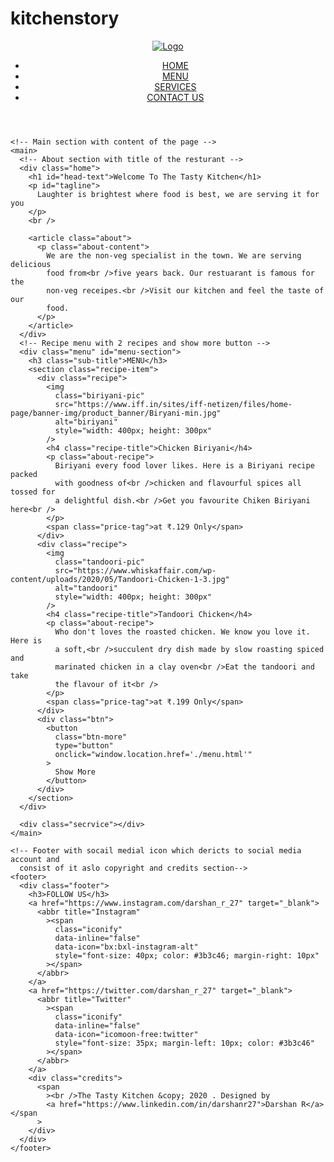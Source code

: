# kitchenstory<!DOCTYPE html>
<html lang="en">
  <head>
    <meta charset="UTF-8" />
    <meta name="viewport" content="width=device-width, initial-scale=1.0" />
    <!-- Importing Google fonts -->
    <link
      href="https://fonts.googleapis.com/css2?family=Montserrat:wght@600&display=swap"
      rel="stylesheet"
    />
    <link
      href="https://fonts.googleapis.com/css2?family=Ranchers&display=swap"
      rel="stylesheet"
    />
    <!-- Linking CSS Stylesheets -->
    <link rel="stylesheet" href="./styles/menu.css" />
    <link rel="stylesheet" href="./styles/main.css" />
    <link rel="stylesheet" href="./styles/footer.css" />
    <title>The Tasty Kitchen</title>
    <!-- Importing icons -->
    <script src="https://code.iconify.design/1/1.0.6/iconify.min.js"></script>
  </head>
  <body>
    <!-- Header with logo and nav-bar menu options -->
    <header class="menu-head">
      <nav class="menuBar">
        <a href="./index.html"
          ><img
            id="logo"
            src="https://encrypted-tbn0.gstatic.com/images?q=tbn%3AANd9GcTnOLuly95TkQ5Xcoh9x0B0yoSzdJKLwMbX9Q&usqp=CAU"
            alt="Logo"
        /></a>
        <ul class="menu-option">
          <a class="nav-link" href="#"><li>HOME</li></a>
          <a class="nav-link" href="#menu-section"><li>MENU</li></a>
          <a class="nav-link" href="./services.html"><li>SERVICES</li></a>
          <a class="nav-link" href="./contact.html"><li>CONTACT US</li></a>
        </ul>
      </nav>
    </header>

    <!-- Main section with content of the page -->
    <main>
      <!-- About section with title of the resturant -->
      <div class="home">
        <h1 id="head-text">Welcome To The Tasty Kitchen</h1>
        <p id="tagline">
          Laughter is brightest where food is best, we are serving it for you
        </p>
        <br />

        <article class="about">
          <p class="about-content">
            We are the non-veg specialist in the town. We are serving delicious
            food from<br />five years back. Our restuarant is famous for the
            non-veg receipes.<br />Visit our kitchen and feel the taste of our
            food.
          </p>
        </article>
      </div>
      <!-- Recipe menu with 2 recipes and show more button -->
      <div class="menu" id="menu-section">
        <h3 class="sub-title">MENU</h3>
        <section class="recipe-item">
          <div class="recipe">
            <img
              class="biriyani-pic"
              src="https://www.iff.in/sites/iff-netizen/files/home-page/banner-img/product_banner/Biryani-min.jpg"
              alt="biriyani"
              style="width: 400px; height: 300px"
            />
            <h4 class="recipe-title">Chicken Biriyani</h4>
            <p class="about-recipe">
              Biriyani every food lover likes. Here is a Biriyani recipe packed
              with goodness of<br />chicken and flavourful spices all tossed for
              a delightful dish.<br />Get you favourite Chiken Biriyani here<br />
            </p>
            <span class="price-tag">at ₹.129 Only</span>
          </div>
          <div class="recipe">
            <img
              class="tandoori-pic"
              src="https://www.whiskaffair.com/wp-content/uploads/2020/05/Tandoori-Chicken-1-3.jpg"
              alt="tandoori"
              style="width: 400px; height: 300px"
            />
            <h4 class="recipe-title">Tandoori Chicken</h4>
            <p class="about-recipe">
              Who don't loves the roasted chicken. We know you love it. Here is
              a soft,<br />succulent dry dish made by slow roasting spiced and
              marinated chicken in a clay oven<br />Eat the tandoori and take
              the flavour of it<br />
            </p>
            <span class="price-tag">at ₹.199 Only</span>
          </div>
          <div class="btn">
            <button
              class="btn-more"
              type="button"
              onclick="window.location.href='./menu.html'"
            >
              Show More
            </button>
          </div>
        </section>
      </div>

      <div class="secrvice"></div>
    </main>

    <!-- Footer with socail medial icon which dericts to social media account and 
      consist of it aslo copyright and credits section-->
    <footer>
      <div class="footer">
        <h3>FOLLOW US</h3>
        <a href="https://www.instagram.com/darshan_r_27" target="_blank">
          <abbr title="Instagram"
            ><span
              class="iconify"
              data-inline="false"
              data-icon="bx:bxl-instagram-alt"
              style="font-size: 40px; color: #3b3c46; margin-right: 10px"
            ></span>
          </abbr>
        </a>
        <a href="https://twitter.com/darshan_r_27" target="_blank">
          <abbr title="Twitter"
            ><span
              class="iconify"
              data-inline="false"
              data-icon="icomoon-free:twitter"
              style="font-size: 35px; margin-left: 10px; color: #3b3c46"
            ></span>
          </abbr>
        </a>
        <div class="credits">
          <span
            ><br />The Tasty Kitchen &copy; 2020 . Designed by
            <a href="https://www.linkedin.com/in/darshanr27">Darshan R</a></span
          >
        </div>
      </div>
    </footer>
  </body>
</html>
